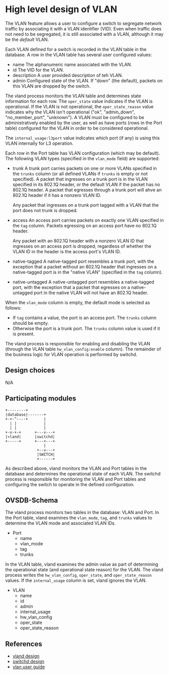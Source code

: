 High level design of VLAN
=========================
The VLAN feature allows a user to configure a switch to segregate network traffic by associating it with a VLAN identifier (VID). Even when traffic does not need to be segregated, it is still associated with a VLAN, although it may be the _default_ VLAN.

Each VLAN defined for a switch is recorded in the VLAN table in the database. A row in the VLAN table has several user configured values:

* name
  The alphanumeric name associated with the VLAN.
* id
  The VID for the VLAN.
* description
  A user provided description of teh VLAN.
* admin
  Configured state of the VLAN. If "down" (the default), packets on this VLAN are dropped by the switch.

The vland process monitors the VLAN table and determines state information for each row. The `oper_state` value indicates if the VLAN is operational.  If the VLAN is not operational, the `oper_state_reason` value indicates why the VLAN isn't operational ("ok", "admin\_down", "no\_member\_port", "unknown"). A VLAN must be configured to be administratively enabled by the user, as well as have ports (rows in the Port table) configured for the VLAN in order to be considered operational.

The `internal_usage:l3port` value indicates which port (if any) is using this VLAN internally for L3 operation.

Each row in the Port table has VLAN configuration (which may be default). The following VLAN types (specified in the `vlan_mode` field) are supported:

* trunk
  A trunk port carries packets on one or more VLANs specified in the `trunks` column (or all defined VLANs if `trunks` is empty or not specified). A packet that ingresses on a trunk port is in the VLAN specified in its 802.1Q header, or the default VLAN if the packet has no 802.1Q header. A packet that egresses through a trunk port will ahve an 802.1Q header if it has a nonzero VLAN ID.

  Any packet that ingresses on a trunk port tagged with a VLAN that the port does not trunk is dropped.
* access
  An access port carries packets on exactly one VLAN specified in the `tag` column. Packets egressing on an access port have no 802.1Q header.

  Any packet with an 802.1Q header with a nonzero VLAN ID that ingresses on an access port is dropped, regardless of whether the VLAN ID in the header is the access port's VLAN ID.
* native-tagged
  A native-tagged port resembles a trunk port, with the exception that a packet without an 802.1Q header that ingresses on a native-tagged port is in the "native VLAN" (specified in the `tag` column).
* native-untagged
  A native-untagged port resembles a native-tagged port, with the exception that a packet that egresses on a native-untagged port in the native VLAN will not have an 802.1Q header.

When the `vlan_mode` column is empty, the default mode is selected as follows:

* If `tag` contains a value, the port is an access port. The `trunks` column should be empty.
* Otherwise the port is a trunk port. The `trunks` column value is used if it is present.

The vland process is responsible for enabling and disabling the VLAN (through the VLAN table `hw_vlan_config:enable` column). The remainder of the business logic for VLAN operation is performed by switchd.

Design choices
--------------
N/A

Participating modules
---------------------
```ditaa
+--------+
|database|-------+
+-+-^----+       |
  | |            |
  | |            |
+-v-+-+      +---v---+
|>land|      |switchd|
+-----+      +---+---+
                 |
              +--v---+
              |SWITCH|
              +------+
```
As described above, vland monitors the VLAN and Port tables in the database and determines the operational state of each VLAN. The switchd process is responsible for monitoring the VLAN and Port tables and configuring the switch to operate in the defined configuration.

OVSDB-Schema
------------

The vland process monitors two tables in the database: VLAN and Port. In the Port table, vland examines the `vlan_mode`, `tag`, and `trunks` values to determine the VLAN mode and associated VLAN IDs.

* Port
  * name
  *  vlan_mode
  *  tag
  *  trunks

In the VLAN table, vland examines the admin value as part of determining the operational state (and operational state reason) for the VLAN. The vland process writes the `hw_vlan_config`, `oper_state`, and `oper_state_reason` values. If the `internal_usage` column is set, vland ignores the VLAN.

* VLAN
  * name
  * id
  * admin
  * internal_usage
  * hw_vlan_config
  * oper_state
  * oper_state_reason


References
----------
* [vland design](http://www.openswitch.net/docs/NEED-LINK)
* [switchd design](http://www.openswitch.net/docs/NEED-LINK)
* [vlan user guide](http://www.openswitch.net/docs/NEED-LINK)

